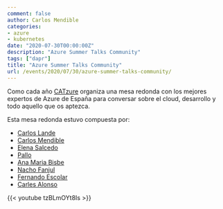 ```yaml
---
comment: false
author: Carlos Mendible
categories:
- azure
- kubernetes
date: "2020-07-30T00:00:00Z"
description: "Azure Summer Talks Community"
tags: ["dapr"]
title: "Azure Summer Talks Community"
url: /events/2020/07/30/azure-summer-talks-community/
---
```


Como cada año [CATzure](https://www.meetup.com/es-ES/CATzure) organiza una mesa redonda con los mejores expertos de Azure de España para conversar sobre el cloud, desarrollo y todo aquello que os aptezca.

Esta mesa redonda estuvo compuesta por:

* [Carlos Lande](https://twitter.com/Carlos_Lande)
* [Carlos Mendible](https://twitter.com/cmendibl3)
* [Elena Salcedo](https://twitter.com/ESalcedoo)
* [Pallo](https://twitter.com/JavierPallo)
* [Ana Maria Bisbe](https://twitter.com/ambynet)
* [Nacho Fanjul](https://twitter.com/nfanjul)
* [Fernando Escolar](https://twitter.com/fernandoescolar)
* [Carles Alonso](https://twitter.com/AlonsoCarles)

{{< youtube tzBLmOYt8Is >}}